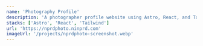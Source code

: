 ```yaml
---
name: 'Photography Profile'
description: 'A photographer profile website using Astro, React, and Tailwind CSS with @shadcn/ui to showcase and display my pricing and availability.'
stacks: ['Astro', 'React', 'Tailwind']
url: 'https://nprdphoto.ninprd.com'
imageUrl: '/projects/nprdphoto-screenshot.webp'
---
```

